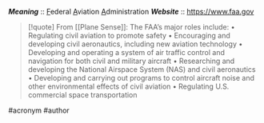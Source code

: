 ***Meaning*** :: <u>F</u>ederal <u>A</u>viation <u>A</u>dministration
***Website*** :: https://www.faa.gov

> [!quote] From [[Plane Sense]]:
> The FAA’s major roles include: 
> • Regulating civil aviation to promote safety 
> • Encouraging and developing civil aeronautics, including new aviation technology 
> • Developing and operating a system of air traffic control and navigation for both civil and military aircraft 
> • Researching and developing the National Airspace System (NAS) and civil aeronautics 
> • Developing and carrying out programs to control aircraft noise and other environmental effects of civil 
> aviation 
> • Regulating U.S. commercial space transportation

#acronym #author 